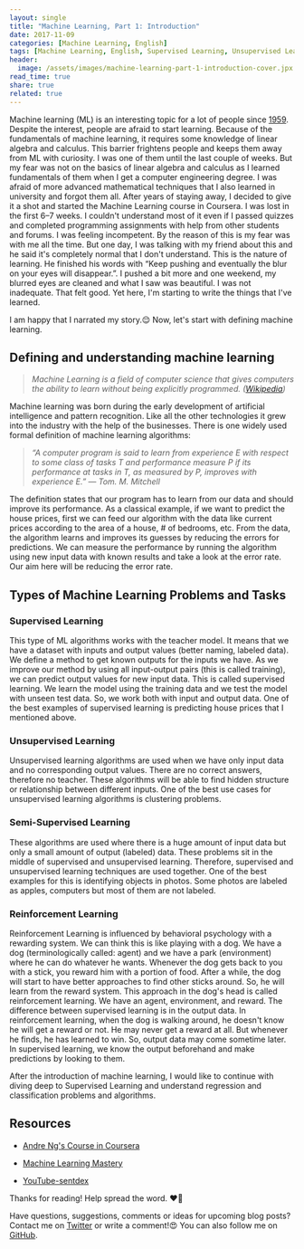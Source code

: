 ```yaml
---
layout: single
title: "Machine Learning, Part 1: Introduction"
date: 2017-11-09
categories: [Machine Learning, English]
tags: [Machine Learning, English, Supervised Learning, Unsupervised Learning, Reinforcement Learning]
header:
  image: /assets/images/machine-learning-part-1-introduction-cover.jpx
read_time: true
share: true
related: true
---
```


Machine learning (ML) is an interesting topic for a lot of people since [1959](http://ieeexplore.ieee.org/document/5392560/?reload=true). Despite the interest, people are afraid to start learning. Because of the fundamentals of machine learning, it requires some knowledge of linear algebra and calculus. This barrier frightens people and keeps them away from ML with curiosity. I was one of them until the last couple of weeks. But my fear was not on the basics of linear algebra and calculus as I learned fundamentals of them when I get a computer engineering degree. I was afraid of more advanced mathematical techniques that I also learned in university and forgot them all. After years of staying away, I decided to give it a shot and started the Machine Learning course in Coursera. I was lost in the first 6–7 weeks. I couldn't understand most of it even if I passed quizzes and completed programming assignments with help from other students and forums. I was feeling incompetent. By the reason of this is my fear was with me all the time. But one day, I was talking with my friend about this and he said it's completely normal that I don't understand. This is the nature of learning. He finished his words with “Keep pushing and eventually the blur on your eyes will disappear.”. I pushed a bit more and one weekend, my blurred eyes are cleaned and what I saw was beautiful. I was not inadequate. That felt good. Yet here, I'm starting to write the things that I've learned.

I am happy that I narrated my story.😌 Now, let's start with defining machine learning.

## Defining and understanding machine learning

> *Machine Learning is a field of computer science that gives computers the ability to learn without being explicitly programmed. ([Wikipedia](https://en.wikipedia.org/wiki/Machine_learning))*

Machine learning was born during the early development of artificial intelligence and pattern recognition. Like all the other technologies it grew into the industry with the help of the businesses. There is one widely used formal definition of machine learning algorithms:
> *“A computer program is said to learn from experience E with respect to some class of tasks T and performance measure P if its performance at tasks in T, as measured by P, improves with experience E.” — Tom. M. Mitchell*

The definition states that our program has to learn from our data and should improve its performance. As a classical example, if we want to predict the house prices, first we can feed our algorithm with the data like current prices according to the area of a house, # of bedrooms, etc. From the data, the algorithm learns and improves its guesses by reducing the errors for predictions. We can measure the performance by running the algorithm using new input data with known results and take a look at the error rate. Our aim here will be reducing the error rate.

## Types of Machine Learning Problems and Tasks

### **Supervised Learning**

This type of ML algorithms works with the teacher model. It means that we have a dataset with inputs and output values (better naming, labeled data). We define a method to get known outputs for the inputs we have. As we improve our method by using all input-output pairs (this is called training), we can predict output values for new input data. This is called supervised learning. We learn the model using the training data and we test the model with unseen test data. So, we work both with input and output data. One of the best examples of supervised learning is predicting house prices that I mentioned above.

### **Unsupervised Learning**

Unsupervised learning algorithms are used when we have only input data and no corresponding output values. There are no correct answers, therefore no teacher. These algorithms will be able to find hidden structure or relationship between different inputs. One of the best use cases for unsupervised learning algorithms is clustering problems.

### **Semi-Supervised Learning**

These algorithms are used where there is a huge amount of input data but only a small amount of output (labeled) data. These problems sit in the middle of supervised and unsupervised learning. Therefore, supervised and unsupervised learning techniques are used together. One of the best examples for this is identifying objects in photos. Some photos are labeled as apples, computers but most of them are not labeled.

### **Reinforcement Learning**

Reinforcement Learning is influenced by behavioral psychology with a rewarding system. We can think this is like playing with a dog. We have a dog (terminologically called: agent) and we have a park (environment) where he can do whatever he wants. Whenever the dog gets back to you with a stick, you reward him with a portion of food. After a while, the dog will start to have better approaches to find other sticks around. So, he will learn from the reward system. This approach in the dog's head is called reinforcement learning. We have an agent, environment, and reward. The difference between supervised learning is in the output data. In reinforcement learning, when the dog is walking around, he doesn't know he will get a reward or not. He may never get a reward at all. But whenever he finds, he has learned to win. So, output data may come sometime later. In supervised learning, we know the output beforehand and make predictions by looking to them.

After the introduction of machine learning, I would like to continue with diving deep to Supervised Learning and understand regression and classification problems and algorithms.

## Resources

* [Andre Ng's Course in Coursera](https://www.coursera.org/learn/machine-learning/)

* [Machine Learning Mastery](https://machinelearningmastery.com)

* [YouTube-sentdex](https://www.youtube.com/user/sentdex/)

Thanks for reading️! Help spread the word. ❤️🚀

Have questions, suggestions, comments or ideas for upcoming blog posts? Contact me on [Twitter](http://bit.ly/2oWdga9) or write a comment!😍 You can also follow me on [GitHub](http://bit.ly/1S1gP9z).
